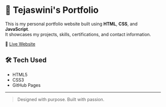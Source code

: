 # 💼 Tejaswini's Portfolio

This is my personal portfolio website built using **HTML**, **CSS**, and **JavaScript**.  
It showcases my projects, skills, certifications, and contact information.

🔗 [Live Website](https://tejaswini123-45.github.io/Tejaswini_PortFolio/)

## 🛠 Tech Used
- HTML5
- CSS3
- GitHub Pages

---

> Designed with purpose. Built with passion.
